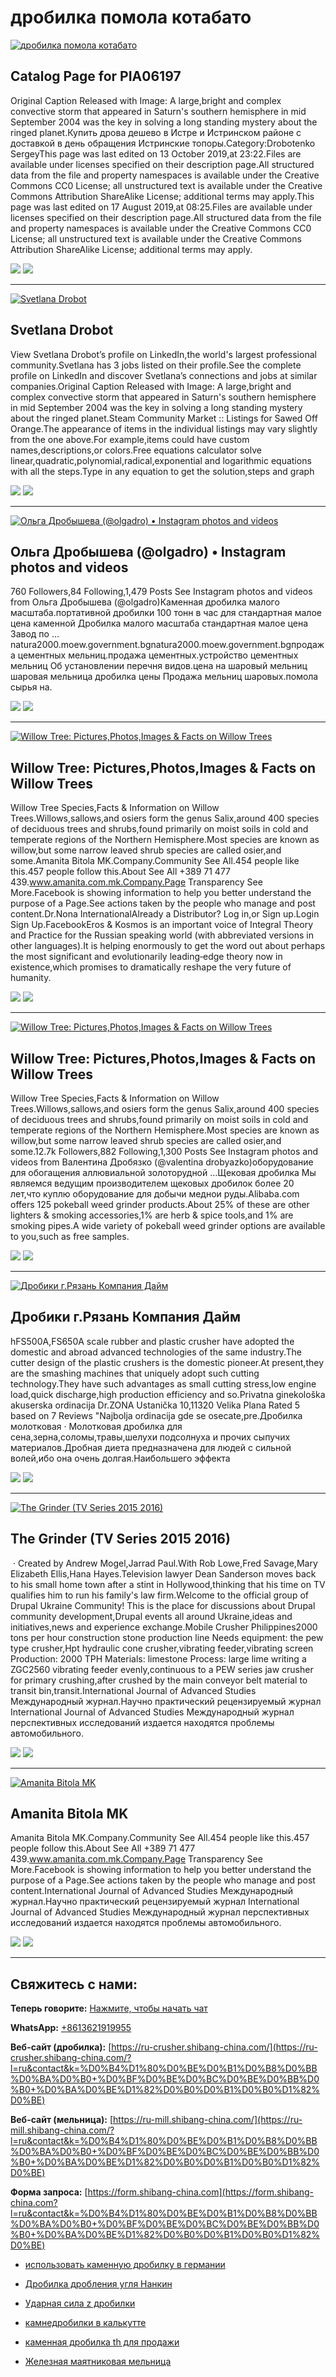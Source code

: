 # дробилка помола котабато

<a href="https://swt.shibang-china.com/?l=ru&img&k=%D0%B4%D1%80%D0%BE%D0%B1%D0%B8%D0%BB%D0%BA%D0%B0+%D0%BF%D0%BE%D0%BC%D0%BE%D0%BB%D0%B0+%D0%BA%D0%BE%D1%82%D0%B0%D0%B1%D0%B0%D1%82%D0%BE" target="_blank">![дробилка помола котабато](http://static.shibang-china.com/all-800x300/199.jpg)</a>

## Catalog Page for PIA06197
Original Caption Released with Image: A large,bright and complex convective storm that appeared in Saturn's southern hemisphere in mid September 2004 was the key in solving a long standing mystery about the ringed planet.Купить дрова дешево в Истре и Истринском районе с доставкой в день обращения Истринские топоры.Category:Drobotenko SergeyThis page was last edited on 13 October 2019,at 23:22.Files are available under licenses specified on their description page.All structured data from the file and property namespaces is available under the Creative Commons CC0 License; all unstructured text is available under the Creative Commons Attribution ShareAlike License; additional terms may apply.This page was last edited on 17 August 2019,at 08:25.Files are available under licenses specified on their description page.All structured data from the file and property namespaces is available under the Creative Commons CC0 License; all unstructured text is available under the Creative Commons Attribution ShareAlike License; additional terms may apply.


<a href="https://whatsapp.shibangsoft.com/WhatsApp.php" target="_blank" title="WhatsApp">![](http://static.shibang-china.com/icon/whatsapp.png)</a> <a href="https://swt.shibang-china.com/?l=ru&icon&k=%D0%B4%D1%80%D0%BE%D0%B1%D0%B8%D0%BB%D0%BA%D0%B0+%D0%BF%D0%BE%D0%BC%D0%BE%D0%BB%D0%B0+%D0%BA%D0%BE%D1%82%D0%B0%D0%B1%D0%B0%D1%82%D0%BE" target="_blank">![](http://static.shibang-china.com/icon/chat-ru.png)</a>

---

<a href="https://swt.shibang-china.com/?l=ru&img&k=%D0%B4%D1%80%D0%BE%D0%B1%D0%B8%D0%BB%D0%BA%D0%B0+%D0%BF%D0%BE%D0%BC%D0%BE%D0%BB%D0%B0+%D0%BA%D0%BE%D1%82%D0%B0%D0%B1%D0%B0%D1%82%D0%BE" target="_blank">![Svetlana Drobot](http://static.shibang-china.com/all-800x300/1074.jpg)</a>

## Svetlana Drobot
View Svetlana Drobot’s profile on LinkedIn,the world's largest professional community.Svetlana has 3 jobs listed on their profile.See the complete profile on LinkedIn and discover Svetlana’s connections and jobs at similar companies.Original Caption Released with Image: A large,bright and complex convective storm that appeared in Saturn's southern hemisphere in mid September 2004 was the key in solving a long standing mystery about the ringed planet.Steam Community Market :: Listings for Sawed Off Orange.The appearance of items in the individual listings may vary slightly from the one above.For example,items could have custom names,descriptions,or colors.Free equations calculator solve linear,quadratic,polynomial,radical,exponential and logarithmic equations with all the steps.Type in any equation to get the solution,steps and graph


<a href="https://whatsapp.shibangsoft.com/WhatsApp.php" target="_blank" title="WhatsApp">![](http://static.shibang-china.com/icon/whatsapp.png)</a> <a href="https://swt.shibang-china.com/?l=ru&icon&k=%D0%B4%D1%80%D0%BE%D0%B1%D0%B8%D0%BB%D0%BA%D0%B0+%D0%BF%D0%BE%D0%BC%D0%BE%D0%BB%D0%B0+%D0%BA%D0%BE%D1%82%D0%B0%D0%B1%D0%B0%D1%82%D0%BE" target="_blank">![](http://static.shibang-china.com/icon/chat-ru.png)</a>

---

<a href="https://swt.shibang-china.com/?l=ru&img&k=%D0%B4%D1%80%D0%BE%D0%B1%D0%B8%D0%BB%D0%BA%D0%B0+%D0%BF%D0%BE%D0%BC%D0%BE%D0%BB%D0%B0+%D0%BA%D0%BE%D1%82%D0%B0%D0%B1%D0%B0%D1%82%D0%BE" target="_blank">![Ольга Дробышева (@olgadro) • Instagram photos and videos](http://static.shibang-china.com/all-800x300/514.jpg)</a>

## Ольга Дробышева (@olgadro) • Instagram photos and videos
760 Followers,84 Following,1,479 Posts See Instagram photos and videos from Ольга Дробышева (@olgadro)Каменная дробилка малого масштаба.портативной дробилки 100 тонн в час для стандартная малое цена каменной Дробилка малого масштаба стандартная малое цена Завод по …natura2000.moew.government.bgnatura2000.moew.government.bgпродажа цементных мельниц.продажа цементных.устройство цементных мельниц Об установлении перечня видов.цена на шаровый мельниц шаровая мельница дробилка цены Продажа мельниц шаровых.помола сырья на.


<a href="https://whatsapp.shibangsoft.com/WhatsApp.php" target="_blank" title="WhatsApp">![](http://static.shibang-china.com/icon/whatsapp.png)</a> <a href="https://swt.shibang-china.com/?l=ru&icon&k=%D0%B4%D1%80%D0%BE%D0%B1%D0%B8%D0%BB%D0%BA%D0%B0+%D0%BF%D0%BE%D0%BC%D0%BE%D0%BB%D0%B0+%D0%BA%D0%BE%D1%82%D0%B0%D0%B1%D0%B0%D1%82%D0%BE" target="_blank">![](http://static.shibang-china.com/icon/chat-ru.png)</a>

---

<a href="https://swt.shibang-china.com/?l=ru&img&k=%D0%B4%D1%80%D0%BE%D0%B1%D0%B8%D0%BB%D0%BA%D0%B0+%D0%BF%D0%BE%D0%BC%D0%BE%D0%BB%D0%B0+%D0%BA%D0%BE%D1%82%D0%B0%D0%B1%D0%B0%D1%82%D0%BE" target="_blank">![Willow Tree: Pictures,Photos,Images &amp; Facts on Willow Trees](http://static.shibang-china.com/all-800x300/77.jpg)</a>

## Willow Tree: Pictures,Photos,Images &amp; Facts on Willow Trees
Willow Tree Species,Facts &amp; Information on Willow Trees.Willows,sallows,and osiers form the genus Salix,around 400 species of deciduous trees and shrubs,found primarily on moist soils in cold and temperate regions of the Northern Hemisphere.Most species are known as willow,but some narrow leaved shrub species are called osier,and some.Amanita Bitola MK.Company.Community See All.454 people like this.457 people follow this.About See All +389 71 477 439.www.amanita.com.mk.Company.Page Transparency See More.Facebook is showing information to help you better understand the purpose of a Page.See actions taken by the people who manage and post content.Dr.Nona InternationalAlready a Distributor? Log in,or Sign up.Login Sign Up.FacebookEros &amp; Kosmos is an important voice of Integral Theory and Practice for the Russian speaking world (with abbreviated versions in other languages).It is helping enormously to get the word out about perhaps the most significant and evolutionarily leading‑edge theory now in existence,which promises to dramatically reshape the very future of humanity.


<a href="https://whatsapp.shibangsoft.com/WhatsApp.php" target="_blank" title="WhatsApp">![](http://static.shibang-china.com/icon/whatsapp.png)</a> <a href="https://swt.shibang-china.com/?l=ru&icon&k=%D0%B4%D1%80%D0%BE%D0%B1%D0%B8%D0%BB%D0%BA%D0%B0+%D0%BF%D0%BE%D0%BC%D0%BE%D0%BB%D0%B0+%D0%BA%D0%BE%D1%82%D0%B0%D0%B1%D0%B0%D1%82%D0%BE" target="_blank">![](http://static.shibang-china.com/icon/chat-ru.png)</a>

---

<a href="https://swt.shibang-china.com/?l=ru&img&k=%D0%B4%D1%80%D0%BE%D0%B1%D0%B8%D0%BB%D0%BA%D0%B0+%D0%BF%D0%BE%D0%BC%D0%BE%D0%BB%D0%B0+%D0%BA%D0%BE%D1%82%D0%B0%D0%B1%D0%B0%D1%82%D0%BE" target="_blank">![Willow Tree: Pictures,Photos,Images &amp; Facts on Willow Trees](http://static.shibang-china.com/all-800x300/205.jpg)</a>

## Willow Tree: Pictures,Photos,Images &amp; Facts on Willow Trees
Willow Tree Species,Facts &amp; Information on Willow Trees.Willows,sallows,and osiers form the genus Salix,around 400 species of deciduous trees and shrubs,found primarily on moist soils in cold and temperate regions of the Northern Hemisphere.Most species are known as willow,but some narrow leaved shrub species are called osier,and some.12.7k Followers,882 Following,1,300 Posts See Instagram photos and videos from Валентина Дробязко (@valentina drobyazko)оборудование для обогащения аллювиальной золоторудной …Щековая дробилка Мы являемся ведущим производителем щековых дробилок более 20 лет,что куплю оборудование для добычи меднои руды.Alibaba.com offers 125 pokeball weed grinder products.About 25% of these are other lighters &amp; smoking accessories,1% are herb &amp; spice tools,and 1% are smoking pipes.A wide variety of pokeball weed grinder options are available to you,such as free samples.


<a href="https://whatsapp.shibangsoft.com/WhatsApp.php" target="_blank" title="WhatsApp">![](http://static.shibang-china.com/icon/whatsapp.png)</a> <a href="https://swt.shibang-china.com/?l=ru&icon&k=%D0%B4%D1%80%D0%BE%D0%B1%D0%B8%D0%BB%D0%BA%D0%B0+%D0%BF%D0%BE%D0%BC%D0%BE%D0%BB%D0%B0+%D0%BA%D0%BE%D1%82%D0%B0%D0%B1%D0%B0%D1%82%D0%BE" target="_blank">![](http://static.shibang-china.com/icon/chat-ru.png)</a>

---

<a href="https://swt.shibang-china.com/?l=ru&img&k=%D0%B4%D1%80%D0%BE%D0%B1%D0%B8%D0%BB%D0%BA%D0%B0+%D0%BF%D0%BE%D0%BC%D0%BE%D0%BB%D0%B0+%D0%BA%D0%BE%D1%82%D0%B0%D0%B1%D0%B0%D1%82%D0%BE" target="_blank">![Дробики г.Рязань Компания Дайм](http://static.shibang-china.com/all-800x300/1347.jpg)</a>

## Дробики г.Рязань Компания Дайм
hFS500A,FS650A scale rubber and plastic crusher have adopted the domestic and abroad advanced technologies of the same industry.The cutter design of the plastic crushers is the domestic pioneer.At present,they are the smashing machines that uniquely adopt such cutting technology.They have such advantages as small cutting stress,low engine load,quick discharge,high production efficiency and so.Privatna ginekološka akuserska ordinacija Dr.ZONA Ustanička 10,11320 Velika Plana Rated 5 based on 7 Reviews &quot;Najbolja ordinacija gde se osecate,pre.Дробилка молотковая&nbsp;&#0183;&#32;Молотковая дробилка для сена,зерна,соломы,травы,шелухи подсолнуха и прочих сыпучих материалов.Дробная диета предназначена для людей с сильной волей,ибо она очень долгая.Наибольшего эффекта


<a href="https://whatsapp.shibangsoft.com/WhatsApp.php" target="_blank" title="WhatsApp">![](http://static.shibang-china.com/icon/whatsapp.png)</a> <a href="https://swt.shibang-china.com/?l=ru&icon&k=%D0%B4%D1%80%D0%BE%D0%B1%D0%B8%D0%BB%D0%BA%D0%B0+%D0%BF%D0%BE%D0%BC%D0%BE%D0%BB%D0%B0+%D0%BA%D0%BE%D1%82%D0%B0%D0%B1%D0%B0%D1%82%D0%BE" target="_blank">![](http://static.shibang-china.com/icon/chat-ru.png)</a>

---

<a href="https://swt.shibang-china.com/?l=ru&img&k=%D0%B4%D1%80%D0%BE%D0%B1%D0%B8%D0%BB%D0%BA%D0%B0+%D0%BF%D0%BE%D0%BC%D0%BE%D0%BB%D0%B0+%D0%BA%D0%BE%D1%82%D0%B0%D0%B1%D0%B0%D1%82%D0%BE" target="_blank">![The Grinder (TV Series 2015 2016)](http://static.shibang-china.com/all-800x300/451.jpg)</a>

## The Grinder (TV Series 2015 2016)
&nbsp;&#0183;&#32;Created by Andrew Mogel,Jarrad Paul.With Rob Lowe,Fred Savage,Mary Elizabeth Ellis,Hana Hayes.Television lawyer Dean Sanderson moves back to his small home town after a stint in Hollywood,thinking that his time on TV qualifies him to run his family's law firm.Welcome to the official group of Drupal Ukraine Community! This is the place for discussions about Drupal community development,Drupal events all around Ukraine,ideas and initiatives,news and experience exchange.Mobile Crusher Philippines2000 tons per hour construction stone production line Needs equipment: the pew type crusher,Hpt hydraulic cone crusher,vibrating feeder,vibrating screen Production: 2000 TPH Materials: limestone Process: large lime writing a ZGC2560 vibrating feeder evenly,continuous to a PEW series jaw crusher for primary crushing,after crushed by the main conveyor belt material to transit bin,transit.International Journal of Advanced Studies Международный журнал.Научно практический рецензируемый журнал International Journal of Advanced Studies Международный журнал перспективных исследований издается находятся проблемы автомобильного.


<a href="https://whatsapp.shibangsoft.com/WhatsApp.php" target="_blank" title="WhatsApp">![](http://static.shibang-china.com/icon/whatsapp.png)</a> <a href="https://swt.shibang-china.com/?l=ru&icon&k=%D0%B4%D1%80%D0%BE%D0%B1%D0%B8%D0%BB%D0%BA%D0%B0+%D0%BF%D0%BE%D0%BC%D0%BE%D0%BB%D0%B0+%D0%BA%D0%BE%D1%82%D0%B0%D0%B1%D0%B0%D1%82%D0%BE" target="_blank">![](http://static.shibang-china.com/icon/chat-ru.png)</a>

---

<a href="https://swt.shibang-china.com/?l=ru&img&k=%D0%B4%D1%80%D0%BE%D0%B1%D0%B8%D0%BB%D0%BA%D0%B0+%D0%BF%D0%BE%D0%BC%D0%BE%D0%BB%D0%B0+%D0%BA%D0%BE%D1%82%D0%B0%D0%B1%D0%B0%D1%82%D0%BE" target="_blank">![Amanita Bitola MK](http://static.shibang-china.com/all-800x300/1062.jpg)</a>

## Amanita Bitola MK
Amanita Bitola MK.Company.Community See All.454 people like this.457 people follow this.About See All +389 71 477 439.www.amanita.com.mk.Company.Page Transparency See More.Facebook is showing information to help you better understand the purpose of a Page.See actions taken by the people who manage and post content.International Journal of Advanced Studies Международный журнал.Научно практический рецензируемый журнал International Journal of Advanced Studies Международный журнал перспективных исследований издается находятся проблемы автомобильного.

<a href="https://whatsapp.shibangsoft.com/WhatsApp.php" target="_blank" title="WhatsApp">![](http://static.shibang-china.com/icon/whatsapp.png)</a> <a href="https://swt.shibang-china.com/?l=ru&icon&k=%D0%B4%D1%80%D0%BE%D0%B1%D0%B8%D0%BB%D0%BA%D0%B0+%D0%BF%D0%BE%D0%BC%D0%BE%D0%BB%D0%B0+%D0%BA%D0%BE%D1%82%D0%B0%D0%B1%D0%B0%D1%82%D0%BE" target="_blank">![](http://static.shibang-china.com/icon/chat-ru.png)</a>

---
## Свяжитесь с нами:

**Теперь говорите:** [Нажмите, чтобы начать чат](https://swt.shibang-china.com?l=ru&contact&k=%D0%B4%D1%80%D0%BE%D0%B1%D0%B8%D0%BB%D0%BA%D0%B0+%D0%BF%D0%BE%D0%BC%D0%BE%D0%BB%D0%B0+%D0%BA%D0%BE%D1%82%D0%B0%D0%B1%D0%B0%D1%82%D0%BE)

**WhatsApp:**  [+8613621919955](https://whatsapp.shibangsoft.com/WhatsApp.php)

**Веб-сайт (дробилка):** [https://ru-crusher.shibang-china.com/](https://ru-crusher.shibang-china.com/?l=ru&contact&k=%D0%B4%D1%80%D0%BE%D0%B1%D0%B8%D0%BB%D0%BA%D0%B0+%D0%BF%D0%BE%D0%BC%D0%BE%D0%BB%D0%B0+%D0%BA%D0%BE%D1%82%D0%B0%D0%B1%D0%B0%D1%82%D0%BE)

**Веб-сайт (мельница):** [https://ru-mill.shibang-china.com/](https://ru-mill.shibang-china.com/?l=ru&contact&k=%D0%B4%D1%80%D0%BE%D0%B1%D0%B8%D0%BB%D0%BA%D0%B0+%D0%BF%D0%BE%D0%BC%D0%BE%D0%BB%D0%B0+%D0%BA%D0%BE%D1%82%D0%B0%D0%B1%D0%B0%D1%82%D0%BE)

**Форма запроса:** [https://form.shibang-china.com](https://form.shibang-china.com?l=ru&contact&k=%D0%B4%D1%80%D0%BE%D0%B1%D0%B8%D0%BB%D0%BA%D0%B0+%D0%BF%D0%BE%D0%BC%D0%BE%D0%BB%D0%B0+%D0%BA%D0%BE%D1%82%D0%B0%D0%B1%D0%B0%D1%82%D0%BE)

* [использовать каменную дробилку в германии](../125/%D0%B8%D1%81%D0%BF%D0%BE%D0%BB%D1%8C%D0%B7%D0%BE%D0%B2%D0%B0%D1%82%D1%8C%20%D0%BA%D0%B0%D0%BC%D0%B5%D0%BD%D0%BD%D1%83%D1%8E%20%D0%B4%D1%80%D0%BE%D0%B1%D0%B8%D0%BB%D0%BA%D1%83%20%D0%B2%20%D0%B3%D0%B5%D1%80%D0%BC%D0%B0%D0%BD%D0%B8%D0%B8.md)

* [Дробилка дробления угля Нанкин](../121/%D0%94%D1%80%D0%BE%D0%B1%D0%B8%D0%BB%D0%BA%D0%B0%20%D0%B4%D1%80%D0%BE%D0%B1%D0%BB%D0%B5%D0%BD%D0%B8%D1%8F%20%D1%83%D0%B3%D0%BB%D1%8F%20%D0%9D%D0%B0%D0%BD%D0%BA%D0%B8%D0%BD.md)

* [Ударная сила z дробилки](../123/%D0%A3%D0%B4%D0%B0%D1%80%D0%BD%D0%B0%D1%8F%20%D1%81%D0%B8%D0%BB%D0%B0%20z%20%D0%B4%D1%80%D0%BE%D0%B1%D0%B8%D0%BB%D0%BA%D0%B8.md)

* [камнедробилки в калькутте](../124/%D0%BA%D0%B0%D0%BC%D0%BD%D0%B5%D0%B4%D1%80%D0%BE%D0%B1%D0%B8%D0%BB%D0%BA%D0%B8%20%D0%B2%20%D0%BA%D0%B0%D0%BB%D1%8C%D0%BA%D1%83%D1%82%D1%82%D0%B5.md)

* [каменная дробилка th для продажи](../125/%D0%BA%D0%B0%D0%BC%D0%B5%D0%BD%D0%BD%D0%B0%D1%8F%20%D0%B4%D1%80%D0%BE%D0%B1%D0%B8%D0%BB%D0%BA%D0%B0%20th%20%D0%B4%D0%BB%D1%8F%20%D0%BF%D1%80%D0%BE%D0%B4%D0%B0%D0%B6%D0%B8.md)

* [Железная маятниковая мельница](../122/%D0%96%D0%B5%D0%BB%D0%B5%D0%B7%D0%BD%D0%B0%D1%8F%20%D0%BC%D0%B0%D1%8F%D1%82%D0%BD%D0%B8%D0%BA%D0%BE%D0%B2%D0%B0%D1%8F%20%D0%BC%D0%B5%D0%BB%D1%8C%D0%BD%D0%B8%D1%86%D0%B0.md)